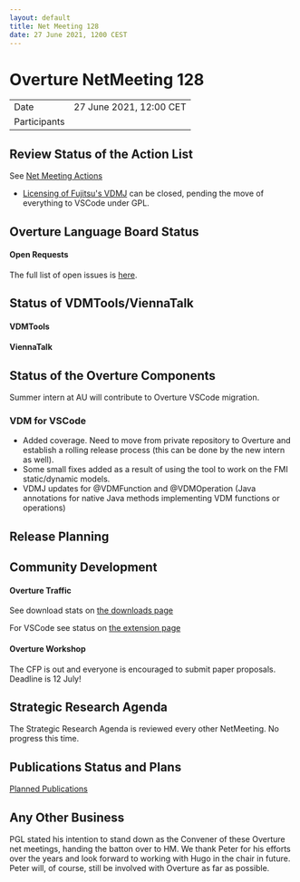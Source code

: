 ```yaml
---
layout: default
title: Net Meeting 128
date: 27 June 2021, 1200 CEST
---
```


<script src="https://code.jquery.com/jquery-1.11.1.min.js">
</script>
<script src="/javascripts/edit.js"></script>
<script>setEditButonNm();</script>

# Overture NetMeeting 128

|||
|---|---|
| Date | 27 June 2021, 12:00 CET |
| Participants |  |


## Review Status of the Action List

See [Net Meeting Actions](https://github.com/overturetool/overturetool.github.io/issues?q=is%3Aopen+is%3Aissue+label%3A%22action+net-meeting%22)

* [Licensing of Fujitsu's VDMJ](https://github.com/overturetool/overturetool.github.io/issues/32) can be closed, pending the move of everything to VSCode under GPL.


## Overture Language Board Status

#### Open Requests

The full list of open issues is [here](https://github.com/overturetool/language/issues).


## Status of VDMTools/ViennaTalk

#### VDMTools


#### ViennaTalk


##  Status of the Overture Components

Summer intern at AU will contribute to Overture VSCode migration.

### VDM for VSCode

* Added coverage. Need to move from private repository to Overture and establish a rolling release process (this can be done by the new intern as well).
* Some small fixes added as a result of using the tool to work on the FMI static/dynamic models.
* VDMJ updates for @VDMFunction and @VDMOperation (Java annotations for native Java methods implementing VDM functions or operations)

##  Release Planning


##  Community Development

#### Overture Traffic

See download stats on [the downloads page](https://www.overturetool.org/download/)

For VSCode see status on [the extension page](https://marketplace.visualstudio.com/items?itemName=jonaskrask.vdm-vscode)

#### Overture Workshop

The CFP is out and everyone is encouraged to submit paper proposals. Deadline is 12 July!

##  Strategic Research Agenda

The Strategic Research Agenda is reviewed every other NetMeeting. No progress this time.


##  Publications Status and Plans

[Planned Publications](https://www.overturetool.org/publications/PlannedPublications.html)

##  Any Other Business

PGL stated his intention to stand down as the Convener of these Overture net meetings, handing the batton over to HM. We thank Peter for his efforts over the years and look forward to working with Hugo in the chair in future. Peter will, of course, still be involved with Overture as far as possible.

